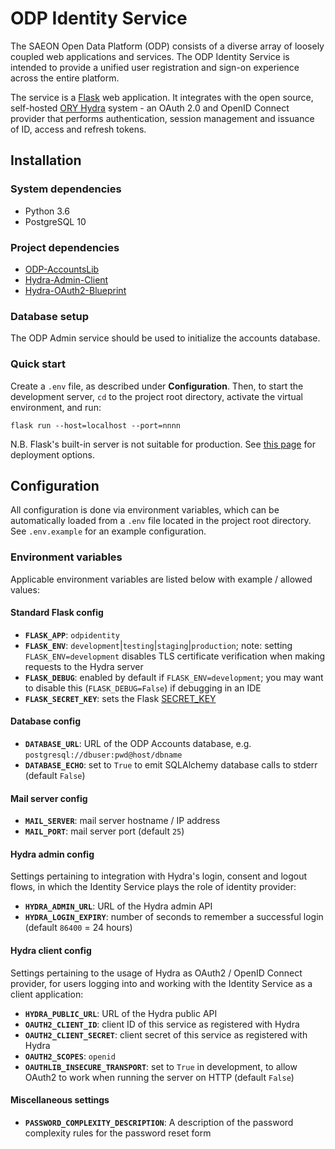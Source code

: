 # ODP Identity Service

The SAEON Open Data Platform (ODP) consists of a diverse array of loosely coupled web applications and services.
The ODP Identity Service is intended to provide a unified user registration and sign-on experience across the
entire platform.

The service is a [Flask](https://palletsprojects.com/p/flask/) web application. It integrates with the open
source, self-hosted [ORY Hydra](https://www.ory.sh/docs/hydra/) system - an OAuth 2.0 and OpenID Connect
provider that performs authentication, session management and issuance of ID, access and refresh tokens.

## Installation

### System dependencies

* Python 3.6
* PostgreSQL 10

### Project dependencies

* [ODP-AccountsLib](https://github.com/SAEONData/ODP-AccountsLib)
* [Hydra-Admin-Client](https://github.com/SAEONData/Hydra-Admin-Client)
* [Hydra-OAuth2-Blueprint](https://github.com/SAEONData/Hydra-OAuth2-Blueprint)

### Database setup

The ODP Admin service should be used to initialize the accounts database.

### Quick start

Create a `.env` file, as described under **Configuration**. Then, to start the development server,
`cd` to the project root directory, activate the virtual environment, and run:

    flask run --host=localhost --port=nnnn

N.B. Flask's built-in server is not suitable for production. See [this page](https://flask.palletsprojects.com/en/1.1.x/deploying/)
for deployment options.

## Configuration

All configuration is done via environment variables, which can be automatically loaded from a `.env`
file located in the project root directory. See `.env.example` for an example configuration.

### Environment variables

Applicable environment variables are listed below with example / allowed values:

#### Standard Flask config

- **`FLASK_APP`**: `odpidentity`
- **`FLASK_ENV`**: `development`|`testing`|`staging`|`production`; note: setting `FLASK_ENV=development` disables TLS
    certificate verification when making requests to the Hydra server
- **`FLASK_DEBUG`**: enabled by default if `FLASK_ENV=development`; you may want to disable this (`FLASK_DEBUG=False`)
    if debugging in an IDE
- **`FLASK_SECRET_KEY`**: sets the Flask [SECRET_KEY](https://flask.palletsprojects.com/en/1.1.x/config/#SECRET_KEY)

#### Database config

- **`DATABASE_URL`**: URL of the ODP Accounts database, e.g. `postgresql://dbuser:pwd@host/dbname`
- **`DATABASE_ECHO`**: set to `True` to emit SQLAlchemy database calls to stderr (default `False`)

#### Mail server config

- **`MAIL_SERVER`**: mail server hostname / IP address
- **`MAIL_PORT`**: mail server port (default `25`)

#### Hydra admin config

Settings pertaining to integration with Hydra's login, consent and logout flows, in which the Identity Service
plays the role of identity provider:

- **`HYDRA_ADMIN_URL`**: URL of the Hydra admin API
- **`HYDRA_LOGIN_EXPIRY`**: number of seconds to remember a successful login (default `86400` = 24 hours)

#### Hydra client config

Settings pertaining to the usage of Hydra as OAuth2 / OpenID Connect provider, for users logging into and working
with the Identity Service as a client application:

- **`HYDRA_PUBLIC_URL`**: URL of the Hydra public API
- **`OAUTH2_CLIENT_ID`**: client ID of this service as registered with Hydra
- **`OAUTH2_CLIENT_SECRET`**: client secret of this service as registered with Hydra
- **`OAUTH2_SCOPES`**: `openid`
- **`OAUTHLIB_INSECURE_TRANSPORT`**: set to `True` in development, to allow OAuth2 to work when running the server on HTTP (default `False`)

#### Miscellaneous settings

- **`PASSWORD_COMPLEXITY_DESCRIPTION`**: A description of the password complexity rules for the password reset form
